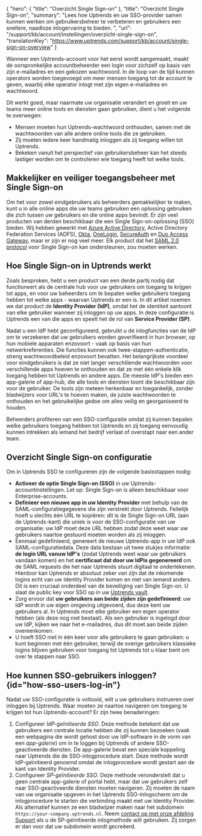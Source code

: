 {
  "hero": {
    "title": "Overzicht Single Sign-on"
  },
  "title": "Overzicht Single Sign-on",
  "summary": "Lees hoe Uptrends en uw SSO-provider samen kunnen werken om gebruikersbeheer te verbeteren en gebruikers een snellere, naadloze inlogervaring te bieden. ",
  "url": "/support/kb/account/instellingen/overzicht-single-sign-on",
  "translationKey": "https://www.uptrends.com/support/kb/account/single-sign-on-overview"
}

Wanneer een Uptrends-account voor het eerst wordt aangemaakt, maakt de oorspronkelijke accountbeheerder een login voor zichzelf op basis van zijn e-mailadres en een gekozen wachtwoord. In de loop van de tijd kunnen operators worden toegevoegd om meer mensen toegang tot de account te geven, waarbij elke operator inlogt met zijn eigen e-mailadres en wachtwoord.

Dit werkt goed, maar naarmate uw organisatie verandert en groeit en uw teams meer online tools en diensten gaan gebruiken, dient u het volgende te overwegen:

- Mensen moeten hun Uptrends-wachtwoord onthouden, samen met de wachtwoorden van alle andere online tools die ze gebruiken.
- Zij moeten iedere keer handmatig inloggen als zij toegang willen tot Uptrends.
- Bekeken vanuit het perspectief van gebruikersbeheer kan het steeds lastiger worden om te controleren wie toegang heeft tot welke tools.

## Makkelijker en veiliger toegangsbeheer met Single Sign-on

Om het voor zowel eindgebruikers als beheerders gemakkelijker te maken, kunt u in alle online apps die uw teams gebruiken een oplossing gebruiken die zich tussen uw gebruikers en die online apps bevindt. Er zijn veel producten van derden beschikbaar die een Single Sign-on-oplossing (SSO) bieden. Wij hebben gewerkt met [Azure Active Directory](https://azure.microsoft.com/nl-nl/services/active-directory/), Active Directory Federation Services (ADFS), [Okta](https://www.okta.com/), [OneLogin](https://www.onelogin.com/), [SecureAuth](https://www.secureauth.com/) en [Duo Access Gateway](https://duo.com/docs/dag), maar er zijn er nog veel meer. Elk product dat het [SAML 2.0 protocol](https://nl.wikipedia.org/wiki/Security_Assertion_Markup_Language) voor Single Sign-on kan ondersteunen, zou moeten werken.

## Hoe Single Sign-on in Uptrends werkt

Zoals besproken, hebt u een product van een derde partij nodig dat functioneert als de centrale hub voor uw gebruikers om toegang te krijgen tot apps, en voor uw beheerders om te bepalen welke gebruikers toegang hebben tot welke apps - waarvan Uptrends er een is. In dit artikel noemen we dat product de **Identity Provider (IdP)**, omdat het de identiteit aantoont van elke gebruiker wanneer zij inloggen op uw apps. In deze configuratie is Uptrends een van die apps en speelt het de rol van **Service Provider (SP)**.

Nadat u een IdP hebt geconfigureerd, gebruikt u de inlogfuncties van de IdP om te verzekeren dat uw gebruikers worden geverifieerd in hun browser, op hun mobiele apparaten enzovoort - vaak op basis van hun netwerkreferenties. Die functies kunnen ook twee-stappen-authenticatie, streng wachtwoordbeleid enzovoort bevatten. Het belangrijkste voordeel voor eindgebruikers is dat ze niet langer verschillende wachtwoorden voor verschillende apps hoeven te onthouden en dat ze met één enkele klik toegang hebben tot Uptrends en andere apps. De meeste IdP's bieden een app-galerie of app-hub, die alle tools en diensten toont die beschikbaar zijn voor de gebruiker. De tools zijn meteen herkenbaar en toegankelijk, zonder bladwijzers voor URL's te hoeven maken, de juiste wachtwoorden te onthouden en het gebruikelijke gedoe om alles veilig en georganiseerd te houden.

Beheerders profiteren van een SSO-configuratie omdat zij kunnen bepalen welke gebruikers toegang hebben tot Uptrends en zij toegang eenvoudig kunnen intrekken als iemand het bedrijf verlaat of overstapt naar een ander team.

## Overzicht Single Sign-on configuratie

Om in Uptrends SSO te configureren zijn de volgende basisstappen nodig:

- **Activeer de optie Single Sign-on (SSO)** in uw Uptrends-accountinstellingen. Let op: Single Sign-on is alleen beschikbaar voor Enterprise-accounts.
- **Definieer een nieuwe app in uw Identity Provider** met behulp van de SAML-configuratiegegevens die zijn verstrekt door Uptrends. Feitelijk hoeft u slechts één URL te kopiëren: dit is de Single Sign-on URL (aan de Uptrends-kant) die uniek is voor de SSO-configuratie van uw organisatie: uw IdP moet deze URL hebben zodat deze weet waar uw gebruikers naartoe gestuurd moeten worden als zij inloggen.
- Eenmaal gedefinieerd, genereert de nieuwe Uptrends-app in uw IdP ook SAML-configuratiedata. Deze data bestaan uit twee stukjes informatie: **de login URL vanuw IdP's** (zodat Uptrends weet waar uw gebruikers vandaan komen) en het **certificaat dat door uw IdPis gegenereerd** om de SAML requests die het naar Uptrends stuurt digitaal te ondertekenen. Hierdoor kan Uptrends er absoluut zeker van zijn dat de inkomende logins echt van uw Identity Provider komen en niet van iemand anders. Dit is een cruciaal onderdeel van de beveiliging van Single Sign-on. U slaat de public key voor SSO op in uw [Uptrends vault](/support/kb/vault).
- Zorg ervoor dat **uw gebruikers aan beide zijden zijn gedefinieerd**: uw IdP wordt in uw eigen omgeving uitgevoerd, dus deze kent uw gebruikers al. In Uptrends moet elke gebruiker een eigen operator hebben (als deze nog niet bestaat). Als een gebruiker is ingelogd door uw IdP, kijken we naar het e-mailadres, dus dit moet aan beide zijden overeenkomen.
- U hoeft SSO niet in één keer voor alle gebruikers te gaan gebruiken: u kunt beginnen met één gebruiker, terwijl de overige gebruikers klassieke logins blijven gebruiken voor toegang tot Uptrends tot u klaar bent om over te stappen naar SSO.

## Hoe kunnen SSO-gebruikers inloggen? {id="how-sso-users-log-in"}

Nadat uw SSO-configuratie is voltooid, wilt u uw gebruikers instrueren over inloggen bij Uptrends. Waar moeten ze naartoe navigeren om toegang te krijgen tot hun Uptrends-account? Er zijn twee benaderingen:

1. Configureer *IdP-geïnitieerde SSO*. Deze methode betekent dat uw gebruikers een centrale locatie hebben die zij kunnen bezoeken (vaak een webpagina die wordt gehost door uw IdP-software in de vorm van een *app-galerie*) om in te loggen bij Uptrends of andere SSO-geactiveerde diensten. De app-galerie bevat een speciale koppeling naar Uptrends die de SSO-inlogprocedure start. Deze methode wordt IdP-geïnitieerd genoemd omdat de inlogprocedure wordt gestart aan de kant van Identity Provider.
2. Configureer *SP-geïnitieerde SSO*. Deze methode veronderstelt dat u geen centrale app-galerie of portal hebt, maar dat uw gebruikers zelf naar SSO-geactiveerde diensten moeten navigeren. Zij moeten de naam van uw organisatie opgeven in het Uptrends SSO-inlogscherm om de inlogprocedure te starten die verbinding maakt met uw Identity Provider. Als alternatief kunnen ze een bladwijzer maken naar het subdomein `https://your-company.uptrends.nl`. Neem [contact op met onze afdeling Support](/contact) als u de SP-geïnitieerde inlogmethode wilt gebruiken. Zij zorgen er dan voor dat uw subdomein wordt gecreëerd.

